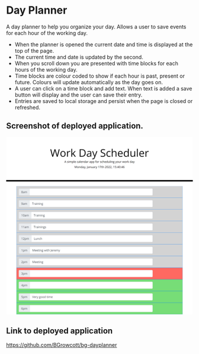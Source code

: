 # Day Planner

A day planner to help you organize your day. Allows a user to save events for each hour of the working day.

- When the planner is opened the current date and time is displayed at the top of the page.
- The current time and date is updated by the second.
- When you scroll down you are presented with time blocks for each hours of the working day.
- Time blocks are colour coded to show if each hour is past, present or future. 
Colours will update automatically as the day goes on.
- A user can click on a time block and add text. When text is added a save button will display and the user can save their entry.
- Entries are saved to local storage and persist when the page is closed or refreshed.

## Screenshot of deployed application.

![Screenshot of deployed application](/assets/images/dayplanner-screenshot.png)

## Link to deployed application

https://github.com/BGrowcott/bg-dayplanner